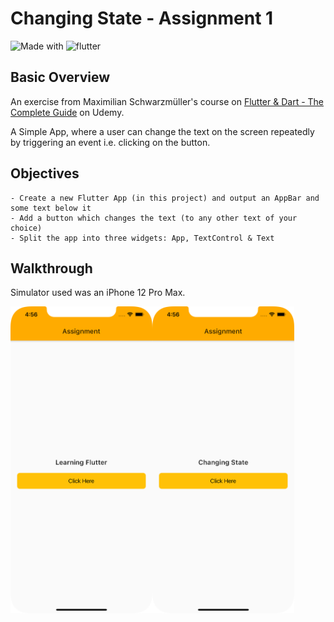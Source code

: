# Changing State - Assignment 1

![Made with](https://img.shields.io/badge/Made%20with-Dart-blue)
![flutter](https://img.shields.io/badge/flutter-v1.22.5-blue)

## Basic Overview

An exercise from Maximilian Schwarzmüller's course on [Flutter & Dart - The Complete Guide](https://www.udemy.com/course/learn-flutter-dart-to-build-ios-android-apps/) on Udemy.

A Simple App, where a user can change the text on the screen repeatedly by triggering an event i.e. clicking on the button.

## Objectives
```
- Create a new Flutter App (in this project) and output an AppBar and some text below it
- Add a button which changes the text (to any other text of your choice)
- Split the app into three widgets: App, TextControl & Text
```

## Walkthrough

Simulator used was an iPhone 12 Pro Max.

<div style="display:flex">
    <img src="/Screenshots/1.png" alt="Screenshot" width=45%>
    <img src="/Screenshots/2.png" alt="Screenshot" width=45%>
</div>
